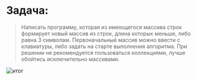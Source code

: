 # Задача: 
>Написать программу, которая из имеющегося массива строк формирует новый массив из строк, длина которых меньше, либо равна 3 символам. Первоначальный массив можно ввести с клавиатуры, либо задать на старте выполнения алгоритма. При решении не рекомендуется пользоваться коллекциями, лучше обойтись исключительно массивами.


![итог](https://github.com/Lilitaniya/final-hw/assets/141516288/e8bb750e-332a-4aad-89bd-8203ae2c9b28)


